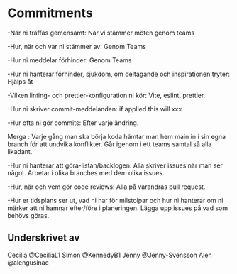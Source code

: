 # Commitments

  -När ni träffas gemensamt:
  När vi stämmer möten genom teams

  -Hur, när och var ni stämmer av:
  Genom Teams

  -Hur ni meddelar förhinder:
  Genom Teams

  -Hur ni hanterar förhinder, sjukdom, om deltagande och inspirationen tryter:
  Hjälps åt

  -Vilken linting- och prettier-konfiguration ni kör:
Vite, eslint, prettier.

  -Hur ni skriver commit-meddelanden:
  if applied this will xxx

  -Hur ofta ni gör commits:
  Efter varje ändring. 
  
  Merga :
  Varje gång man ska börja koda hämtar man hem main in i sin egna branch för att undvika konflikter.
  Går igenom i ett teams samtal så alla likadant. 

  -Hur ni hanterar att göra-listan/backlogen:
  Alla skriver issues när man ser något. Arbetar i olika branches med dem olika issues.

  -Hur, när och vem gör code reviews:
  Alla på varandras pull request.

  -Hur er tidsplans ser ut, vad ni har för milstolpar och hur ni hanterar om ni märker att ni hamnar efter/före i planeringen.
  Lägga upp issues på vad som behövs göras.


## Underskrivet av
 Cecilia @CeciliaL1
 Simon @KennedyB1
 Jenny @Jenny-Svensson
 Alen @alengusinac
